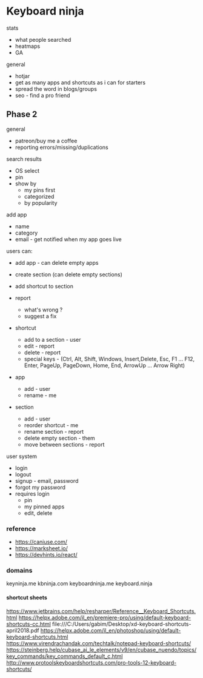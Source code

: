 # Keyboard ninja

stats  
* what people searched
* heatmaps
* GA 

general  
* hotjar 
* get as many apps and shortcuts as i can for starters
* spread the word in blogs/groups
* seo - find a pro friend 

## Phase 2

general
* patreon/buy me a coffee
* reporting errors/missing/duplications

search results
* OS select
* pin
* show by
  * my pins first
  * categorized
  * by popularity

add app
* name
* category
* email - get notified when my app goes live

users can:
* add app - can delete empty apps
* create section (can delete empty sections)
* add shortcut to section
* report
  * what's wrong ?
  * suggest a fix

* shortcut
  * add to a section - user
  * edit - report
  * delete - report
  * special keys - (Ctrl, Alt, Shift, Windows, Insert,Delete, Esc, F1 ... F12, Enter, PageUp, PageDown, Home, End, ArrowUp ... Arrow Right)
* app
  * add - user
  * rename - me
* section
  * add - user
  * reorder shortcut - me
  * rename section - report
  * delete empty section - them
  * move between sections - report

user system
* login
* logout
* signup - email, password
* forgot my password
* requires login
  * pin
  * my pinned apps
  * edit, delete

### reference

* https://caniuse.com/
* https://marksheet.io/
* https://devhints.io/react/

### domains
keyninja.me
kbninja.com
keyboardninja.me
keyboard.ninja

#### shortcut sheets
https://www.jetbrains.com/help/resharper/Reference__Keyboard_Shortcuts.html
https://helpx.adobe.com/il_en/premiere-pro/using/default-keyboard-shortcuts-cc.html
file:///C:/Users/gabim/Desktop/xd-keyboard-shortcuts-april2018.pdf
https://helpx.adobe.com/il_en/photoshop/using/default-keyboard-shortcuts.html
https://www.virendrachandak.com/techtalk/notepad-keyboard-shortcuts/
https://steinberg.help/cubase_ai_le_elements/v9/en/cubase_nuendo/topics/key_commands/key_commands_default_c.html
http://www.protoolskeyboardshortcuts.com/pro-tools-12-keyboard-shortcuts/
